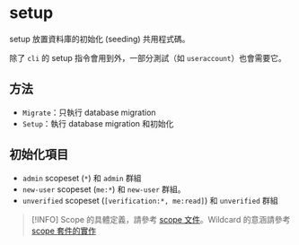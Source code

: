 # setup

setup 放置資料庫的初始化 (seeding) 共用程式碼。

除了 `cli` 的 setup 指令會用到外，一部分測試（如 `useraccount`）也會需要它。

## 方法

- `Migrate`：只執行 database migration
- `Setup`：執行 database migration 和初始化

## 初始化項目

- `admin` scopeset (`*`) 和 `admin` 群組
- `new-user` scopeset (`me:*`) 和 `new-user` 群組。
- `unverified` scopeset (`[verification:*, me:read]`) 和 `unverified` 群組

> [!INFO]
> Scope 的具體定義，請參考 [scope 文件](../../docs/scope.md)。Wildcard 的意涵請參考 [scope 套件的實作](../scope/README.md)
